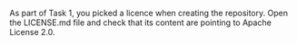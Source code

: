 As part of Task 1, you picked a licence when creating the repository.
Open the LICENSE.md file and check that its content are pointing to Apache License 2.0.
